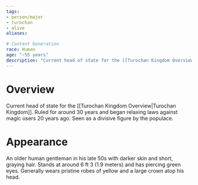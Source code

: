 ```yaml
---
tags:
- person/major
- turochan
- alive
aliases:

# Content Generation
race: Human
age: "~55 years"
description: "Current head of state for the [[Turochan Kingdom Overview|Turochan Kingdom]]. Ruled for around 30 years and began relaxing laws against magic users 20 years ago. Seen as a divisive figure by the populace."
---
```

# Overview
Current head of state for the [[Turochan Kingdom Overview|Turochan Kingdom]]. Ruled for around 30 years and began relaxing laws against magic users 20 years ago. Seen as a divisive figure by the populace.
# Appearance
An older human gentleman in his late 50s with darker skin and short, graying hair. Stands at around 6 ft 3 (1.9 meters) and has piercing green eyes. Generally wears pristine robes of yellow and a large crown atop his head.
